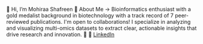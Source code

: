 👋 Hi, I’m Mohiraa Shafreen
🧬 About Me -> Bioinformatics enthusiast with a gold medalist background in biotechnology with a track record of 7 peer-reviewed publications.
I'm open to collaborations! I specialize in analyzing and visualizing multi-omics datasets to extract clear, actionable insights that drive research and innovation.
🔗 🔗 [LinkedIn](https://www.linkedin.com/in/mohiraa-shafreen-95829921a)

